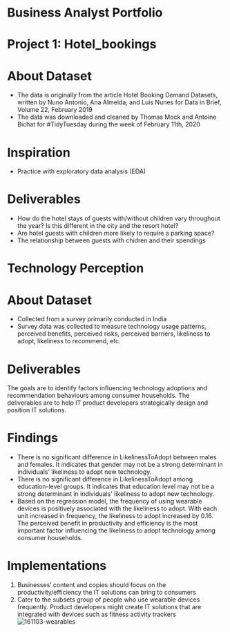 # Business Analyst Portfolio

# Project 1: Hotel_bookings
# About Dataset
- The data is originally from the article Hotel Booking Demand Datasets, written by Nuno Antonio, Ana Almeida, and Luis Nunes for Data in Brief, Volume 22, February 2019
- The data was downloaded and cleaned by Thomas Mock and Antoine Bichat for #TidyTuesday during the week of February 11th, 2020

# Inspiration
- Practice with exploratory data analysis (EDA)

# Deliverables
- How do the hotel stays of guests with/without children vary throughout the year? Is this different in the city and the resort hotel?
- Are hotel guests with children more likely to require a parking space?
- The relationship between guests with chidren and their spendings


# Technology Perception
# About Dataset
- Collected from a survey primarily conducted in India
- Survey data was collected to measure technology usage patterns, perceived benefits, perceived risks, perceived barriers, likeliness to adopt, likeliness to recommend, etc.


# Deliverables
The goals are to identify factors influencing technology adoptions and recommendation behaviours among consumer households. The deliverables are to help IT product developers strategically design and position IT solutions.

# Findings
- There is no significant difference in LikelinessToAdopt between males and females. It indicates that gender may not be a strong determinant in individuals' likeliness to adopt new technology.
- There is no significant difference in LikelinessToAdopt among education-level groups. It indicates that education level may not be a strong determinant in individuals' likeliness to adopt new technology.
- Based on the regression model, the frequency of using wearable devices is positively associated with the likeliness to adopt. With each unit increased in frequency, the likeliness to adopt increased by 0.16. The perceived benefit in productivity and efficiency is the most important factor influencing the likeliness to adopt technology among consumer households.


# Implementations
1. Businesses’ content and copies should focus on the productivity/efficiency the IT solutions can bring to consumers
2. Cater to the subsets group of people who use wearable devices frequently. Product developers might create IT solutions that are integrated with devices such as fitness activity trackers
![161103-wearables](https://github.com/ngctramnl/TechnologyAdoption/assets/134762877/bf07e4f1-07ed-4912-acd6-eb2a15645a6f)





